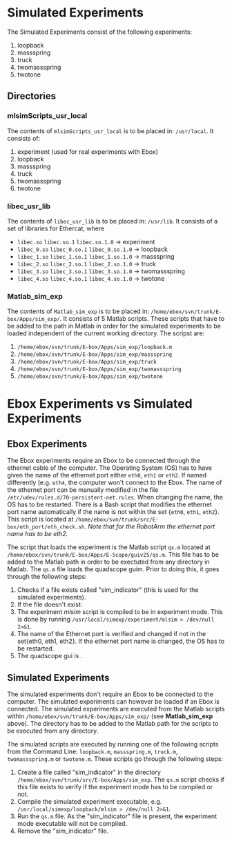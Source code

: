 # Simulated Experiments

The Simulated Experiments consist of the following experiments:

1. loopback
2. massspring
3. truck
4. twomassspring
5. twotone

## Directories

### mlsimScripts_usr_local
The contents of `mlsimScripts_usr_local` is to be placed in: `/usr/local`.
It consists of:

1. experiment (used for real experiments with Ebox)
2. loopback
3. massspring
4. truck
5. twomassspring
6. twotone


### libec_usr_lib
The contents of `libec_usr_lib` is to be placed in: `/usr/lib`. It consists of a set of libraries for Ethercat, where

* `libec.so`   `libec.so.1`      `libec.so.1.0`    -> experiment
* `libec_0.so`  `libec_0.so.1`    `libec_0.so.1.0`  -> loopback
* `libec_1.so`  `libec_1.so.1`    `libec_1.so.1.0`  -> massspring
* `libec_2.so`  `libec_2.so.1`    `libec_2.so.1.0`  -> truck
* `libec_3.so`  `libec_3.so.1`    `libec_3.so.1.0`  -> twomassspring
* `libec_4.so`  `libec_4.so.1`    `libec_4.so.1.0`  -> twotone

### Matlab_sim_exp
The contents of `Matlab_sim_exp` is to be placed in: `/home/ebox/svn/trunk/E-box/Apps/sim_exp/`. It consists of 5 Matlab scripts. These scripts that have to be added to the path in Matlab in order for the simulated experiments to be loaded independent of the current working directory. The scripst are:

1. `/home/ebox/svn/trunk/E-box/Apps/sim_exp/loopback.m`
2. `/home/ebox/svn/trunk/E-box/Apps/sim_exp/massspring`
4. `/home/ebox/svn/trunk/E-box/Apps/sim_exp/truck`
5. `/home/ebox/svn/trunk/E-box/Apps/sim_exp/twomassspring`
6. `/home/ebox/svn/trunk/E-box/Apps/sim_exp/twotone`


# Ebox Experiments vs Simulated Experiments

## Ebox Experiments
The Ebox experiments require an Ebox to be connected through the ethernet cable of the computer. The Operating System (OS) has to have given the name of the ethernet port either `eth0`, `eth1` or `eth2`. If named differently (e.g. `eth4`, the computer won't connect to the Ebox. The name of the ethernet port can be manually modified in the file `/etc/udev/rules.d/70-persistent-net.rules`. When changing the name, the OS has to be restarted. There is a Bash script that modifies the ethernet port name automatically if the name is not within the set {`eth0`, `eth1`, `eth2`}. This script is located at `/home/ebox/svn/trunk/src/E-box/eth_port/eth_check.sh`. *Note that for the RobotArm the ethernet port name has to be eth2.*

The script that loads the experiment is the Matlab script `qs.m` located at `/home/ebox/svn/trunk/E-box/Apps/E-Scope/guiv25/qs.m`. This file has to be added to the Matlab path in order to be exectuted from any directory in Matlab. The `qs.m` file loads the quadscope guim. Prior to doing this, it goes through the following steps:

1. Checks if a file exists called "sim_indicator" (this is used for the simulated experiments).
2. If the file doesn't exist:
  1. The experiment *mlsim* script is compiled to be in experiment mode. This is done by running `/usr/local/simexp/experiment/mlsim > /dev/null 2>&1`.
  2. The name of the Ethernet port is verified and changed if not in the set{eth0, eth1, eth2}. If the ethernet port name is changed, the OS has to be restarted.
  3. The quadscope gui is .
  
## Simulated Experiments
The simulated experiments don't require an Ebox to be connected to the computer. The simulated experiments can however be loaded if an Ebox is connected. The simulated experiments are executed from the Matlab scripts within `/home/ebox/svn/trunk/E-box/Apps/sim_exp/` (see **Matlab_sim_exp** above). The directory has to be added to the Matlab path for the scripts to be executed from any directory.

The simulated scripts are executed by running one of the following scripts from the Command Line: `loopback.m`, `massspring.m`, `truck.m`, `twomassspring.m` or `twotone.m`. These scripts go through the following steps:

1. Create a file called "sim_indicator" in the directory `/home/ebox/svn/trunk/src/E-box/Apps/sim_exp`. The `qs.m` script checks if this file exists to verify if the experiment mode has to be compiled or not.
2. Compile the simulated experiment executable, e.g. `/usr/local/simexp/loopback/mlsim > /dev/null 2>&1`.
3. Run the `qs.m` file. As the "sim_indicator" file is present, the experiment mode executable will not be compiled.
4. Remove the "sim_indicator" file.



